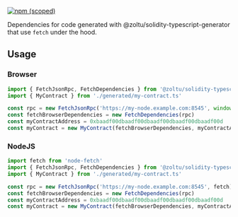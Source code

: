 [![npm (scoped)](https://img.shields.io/npm/v/@zoltu/solidity-typescript-generator-fetch-dependencies?label=npm%20-%20%40zoltu%2Fsolidity-typescript-generator-fetch-dependencies)](@zoltu/solidity-typescript-generator-fetch-dependencies)

Dependencies for code generated with @zoltu/solidity-typescript-generator that use `fetch` under the hood.

## Usage
### Browser
```ts
import { FetchJsonRpc, FetchDependencies } from '@zoltu/solidity-typescript-generator-fetch-dependencies'
import { MyContract } from './generated/my-contract.ts'

const rpc = new FetchJsonRpc('https://my-node.example.com:8545', window.fetch.bind(window))
const fetchBrowserDependencies = new FetchDependencies(rpc)
const myContractAddress = 0xbaadf00dbaadf00dbaadf00dbaadf00dbaadf00d
const myContract = new MyContract(fetchBrowserDependencies, myContractAddress)
```
### NodeJS
```ts
import fetch from 'node-fetch'
import { FetchJsonRpc, FetchDependencies } from '@zoltu/solidity-typescript-generator-fetch-dependencies'
import { MyContract } from './generated/my-contract.ts'

const rpc = new FetchJsonRpc('https://my-node.example.com:8545', fetch)
const fetchBrowserDependencies = new FetchDependencies(rpc)
const myContractAddress = 0xbaadf00dbaadf00dbaadf00dbaadf00dbaadf00d
const myContract = new MyContract(fetchBrowserDependencies, myContractAddress)
```
